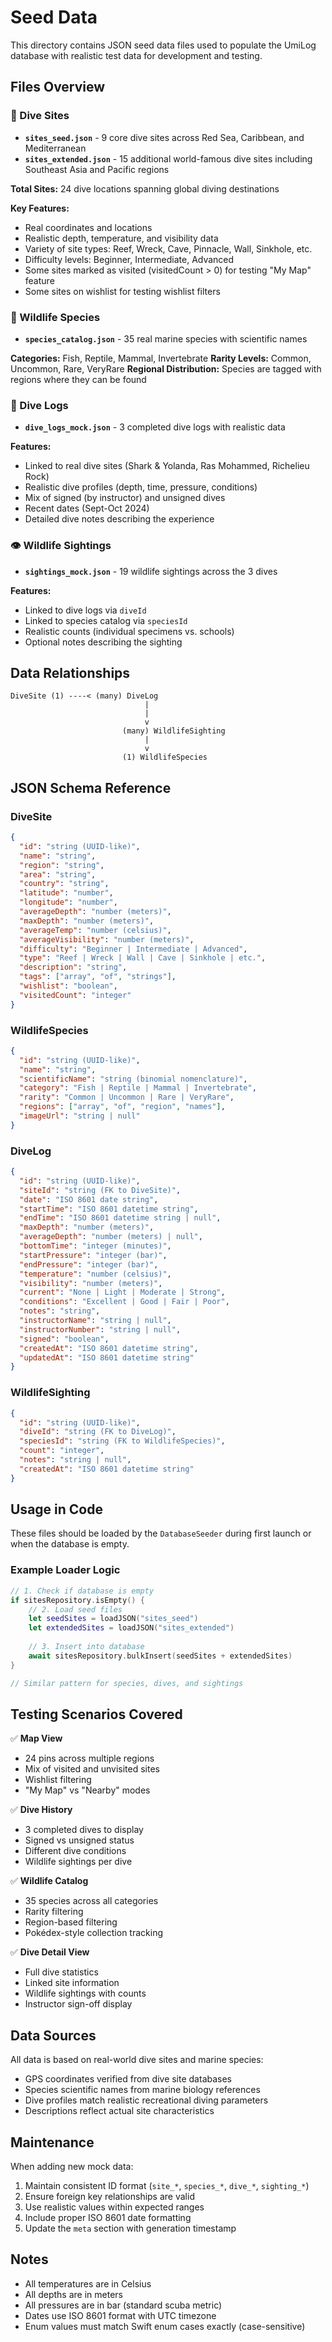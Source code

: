 # Seed Data

This directory contains JSON seed data files used to populate the UmiLog database with realistic test data for development and testing.

## Files Overview

### 📍 Dive Sites
- **`sites_seed.json`** - 9 core dive sites across Red Sea, Caribbean, and Mediterranean
- **`sites_extended.json`** - 15 additional world-famous dive sites including Southeast Asia and Pacific regions

**Total Sites:** 24 dive locations spanning global diving destinations

**Key Features:**
- Real coordinates and locations
- Realistic depth, temperature, and visibility data
- Variety of site types: Reef, Wreck, Cave, Pinnacle, Wall, Sinkhole, etc.
- Difficulty levels: Beginner, Intermediate, Advanced
- Some sites marked as visited (visitedCount > 0) for testing "My Map" feature
- Some sites on wishlist for testing wishlist filters

### 🐠 Wildlife Species
- **`species_catalog.json`** - 35 real marine species with scientific names

**Categories:** Fish, Reptile, Mammal, Invertebrate
**Rarity Levels:** Common, Uncommon, Rare, VeryRare
**Regional Distribution:** Species are tagged with regions where they can be found

### 📝 Dive Logs
- **`dive_logs_mock.json`** - 3 completed dive logs with realistic data

**Features:**
- Linked to real dive sites (Shark & Yolanda, Ras Mohammed, Richelieu Rock)
- Realistic dive profiles (depth, time, pressure, conditions)
- Mix of signed (by instructor) and unsigned dives
- Recent dates (Sept-Oct 2024)
- Detailed dive notes describing the experience

### 👁️ Wildlife Sightings
- **`sightings_mock.json`** - 19 wildlife sightings across the 3 dives

**Features:**
- Linked to dive logs via `diveId`
- Linked to species catalog via `speciesId`
- Realistic counts (individual specimens vs. schools)
- Optional notes describing the sighting

## Data Relationships

```
DiveSite (1) ----< (many) DiveLog
                              |
                              |
                              v
                         (many) WildlifeSighting
                              |
                              v
                         (1) WildlifeSpecies
```

## JSON Schema Reference

### DiveSite
```json
{
  "id": "string (UUID-like)",
  "name": "string",
  "region": "string",
  "area": "string",
  "country": "string",
  "latitude": "number",
  "longitude": "number",
  "averageDepth": "number (meters)",
  "maxDepth": "number (meters)",
  "averageTemp": "number (celsius)",
  "averageVisibility": "number (meters)",
  "difficulty": "Beginner | Intermediate | Advanced",
  "type": "Reef | Wreck | Wall | Cave | Sinkhole | etc.",
  "description": "string",
  "tags": ["array", "of", "strings"],
  "wishlist": "boolean",
  "visitedCount": "integer"
}
```

### WildlifeSpecies
```json
{
  "id": "string (UUID-like)",
  "name": "string",
  "scientificName": "string (binomial nomenclature)",
  "category": "Fish | Reptile | Mammal | Invertebrate",
  "rarity": "Common | Uncommon | Rare | VeryRare",
  "regions": ["array", "of", "region", "names"],
  "imageUrl": "string | null"
}
```

### DiveLog
```json
{
  "id": "string (UUID-like)",
  "siteId": "string (FK to DiveSite)",
  "date": "ISO 8601 date string",
  "startTime": "ISO 8601 datetime string",
  "endTime": "ISO 8601 datetime string | null",
  "maxDepth": "number (meters)",
  "averageDepth": "number (meters) | null",
  "bottomTime": "integer (minutes)",
  "startPressure": "integer (bar)",
  "endPressure": "integer (bar)",
  "temperature": "number (celsius)",
  "visibility": "number (meters)",
  "current": "None | Light | Moderate | Strong",
  "conditions": "Excellent | Good | Fair | Poor",
  "notes": "string",
  "instructorName": "string | null",
  "instructorNumber": "string | null",
  "signed": "boolean",
  "createdAt": "ISO 8601 datetime string",
  "updatedAt": "ISO 8601 datetime string"
}
```

### WildlifeSighting
```json
{
  "id": "string (UUID-like)",
  "diveId": "string (FK to DiveLog)",
  "speciesId": "string (FK to WildlifeSpecies)",
  "count": "integer",
  "notes": "string | null",
  "createdAt": "ISO 8601 datetime string"
}
```

## Usage in Code

These files should be loaded by the `DatabaseSeeder` during first launch or when the database is empty.

### Example Loader Logic
```swift
// 1. Check if database is empty
if sitesRepository.isEmpty() {
    // 2. Load seed files
    let seedSites = loadJSON("sites_seed")
    let extendedSites = loadJSON("sites_extended")
    
    // 3. Insert into database
    await sitesRepository.bulkInsert(seedSites + extendedSites)
}

// Similar pattern for species, dives, and sightings
```

## Testing Scenarios Covered

✅ **Map View**
- 24 pins across multiple regions
- Mix of visited and unvisited sites
- Wishlist filtering
- "My Map" vs "Nearby" modes

✅ **Dive History**
- 3 completed dives to display
- Signed vs unsigned status
- Different dive conditions
- Wildlife sightings per dive

✅ **Wildlife Catalog**
- 35 species across all categories
- Rarity filtering
- Region-based filtering
- Pokédex-style collection tracking

✅ **Dive Detail View**
- Full dive statistics
- Linked site information
- Wildlife sightings with counts
- Instructor sign-off display

## Data Sources

All data is based on real-world dive sites and marine species:
- GPS coordinates verified from dive site databases
- Species scientific names from marine biology references
- Dive profiles match realistic recreational diving parameters
- Descriptions reflect actual site characteristics

## Maintenance

When adding new mock data:
1. Maintain consistent ID format (`site_*`, `species_*`, `dive_*`, `sighting_*`)
2. Ensure foreign key relationships are valid
3. Use realistic values within expected ranges
4. Include proper ISO 8601 date formatting
5. Update the `meta` section with generation timestamp

## Notes

- All temperatures are in Celsius
- All depths are in meters
- All pressures are in bar (standard scuba metric)
- Dates use ISO 8601 format with UTC timezone
- Enum values must match Swift enum cases exactly (case-sensitive)
